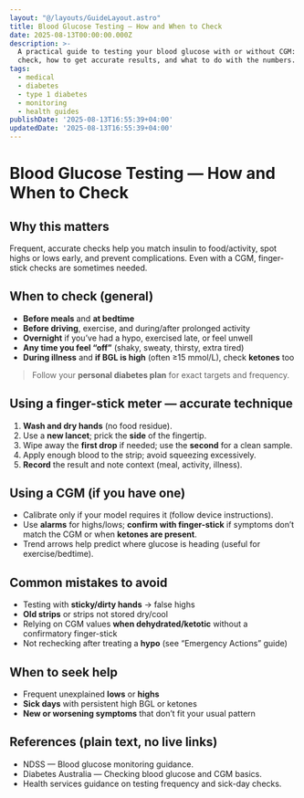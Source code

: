```yaml
---
layout: "@/layouts/GuideLayout.astro"
title: Blood Glucose Testing — How and When to Check
date: 2025-08-13T00:00:00.000Z
description: >-
  A practical guide to testing your blood glucose with or without CGM: when to
  check, how to get accurate results, and what to do with the numbers.
tags:
  - medical
  - diabetes
  - type 1 diabetes
  - monitoring
  - health guides
publishDate: '2025-08-13T16:55:39+04:00'
updatedDate: '2025-08-13T16:55:39+04:00'
---
```


# Blood Glucose Testing — How and When to Check

## Why this matters
Frequent, accurate checks help you match insulin to food/activity, spot highs or lows early, and prevent complications. Even with a CGM, finger-stick checks are sometimes needed.

## When to check (general)
- **Before meals** and **at bedtime**  
- **Before driving**, exercise, and during/after prolonged activity  
- **Overnight** if you’ve had a hypo, exercised late, or feel unwell  
- **Any time you feel “off”** (shaky, sweaty, thirsty, extra tired)  
- **During illness** and **if BGL is high** (often ≥15 mmol/L), check **ketones** too

> Follow your **personal diabetes plan** for exact targets and frequency.

## Using a finger-stick meter — accurate technique
1. **Wash and dry hands** (no food residue).  
2. Use a **new lancet**; prick the **side** of the fingertip.  
3. Wipe away the **first drop** if needed; use the **second** for a clean sample.  
4. Apply enough blood to the strip; avoid squeezing excessively.  
5. **Record** the result and note context (meal, activity, illness).

## Using a CGM (if you have one)
- Calibrate only if your model requires it (follow device instructions).  
- Use **alarms** for highs/lows; **confirm with finger-stick** if symptoms don’t match the CGM or when **ketones are present**.  
- Trend arrows help predict where glucose is heading (useful for exercise/bedtime).

## Common mistakes to avoid
- Testing with **sticky/dirty hands** → false highs  
- **Old strips** or strips not stored dry/cool  
- Relying on CGM values **when dehydrated/ketotic** without a confirmatory finger-stick  
- Not rechecking after treating a **hypo** (see “Emergency Actions” guide)

## When to seek help
- Frequent unexplained **lows** or **highs**  
- **Sick days** with persistent high BGL or ketones  
- **New or worsening symptoms** that don’t fit your usual pattern

## References (plain text, no live links)
- NDSS — Blood glucose monitoring guidance.  
- Diabetes Australia — Checking blood glucose and CGM basics.  
- Health services guidance on testing frequency and sick-day checks.
